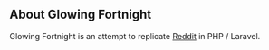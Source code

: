 ## About Glowing Fortnight

Glowing Fortnight is an attempt to replicate [Reddit](https://www.reddit.com/) in PHP / Laravel.
